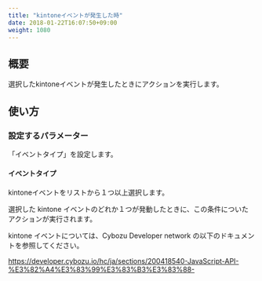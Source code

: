 ```yaml
---
title: "kintoneイベントが発生した時"
date: 2018-01-22T16:07:50+09:00
weight: 1080
---
```


## 概要

選択したkintoneイベントが発生したときにアクションを実行します。

## 使い方

### 設定するパラメーター

「イベントタイプ」を設定します。

#### イベントタイプ

kintoneイベントをリストから１つ以上選択します。

選択した kintone イベントのどれか１つが発動したときに、この条件についたアクションが実行されます。

kintone イベントについては、Cybozu Developer network の以下のドキュメントを参照してください。

https://developer.cybozu.io/hc/ja/sections/200418540-JavaScript-API-%E3%82%A4%E3%83%99%E3%83%B3%E3%83%88-
